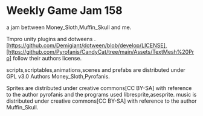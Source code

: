 # Weekly Game Jam 158

a jam bettween Money_Sloth,Muffin_Skull and me.

Tmpro unity plugins and dotweens .[https://github.com/Demigiant/dotween/blob/develop/LICENSE],[https://github.com/Pyrofanis/CandyCat/tree/main/Assets/TextMesh%20Pro] follow their authors license.

scripts,scriptables,animations,scenes and prefabs are distributed under GPL v3.0
Authors Money_Sloth,Pyrofanis.

Sprites are distributed under creative commons[CC BY-SA] with reference to the author pyrofanis and the programs used libresprite,asesprite.
music is distributed under creative commons[CC BY-SA] with reference to the author Muffin_Skull.
